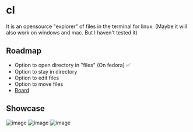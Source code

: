 # cl
It is an opensource "explorer" of files in the terminal for linux. (Maybe it will also work on windows and mac. But I haven't tested it)

## Roadmap
 - Option to open directory in "files" (On fedora) ✅
 - Option to stay in directory
 - Option to edit files
 - Option to move files
 - [Board](https://github.com/users/Vladimir-Urik/projects/10/views/2)

## Showcase
![image](https://github.com/Vladimir-Urik/cl/assets/47532155/566b062a-3cb8-41f3-b0f8-cce43188d8e1)
![image](https://github.com/Vladimir-Urik/cl/assets/47532155/a17a6fce-1f1a-4b58-b1dc-84c8e071cf13)
![image](https://github.com/Vladimir-Urik/cl/assets/47532155/38d279b7-a75c-4f2b-90f9-fed4bbcbec0b)
